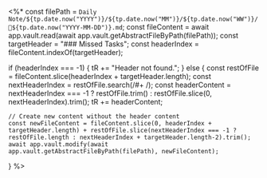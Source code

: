 <%*
const filePath = `Daily Note/${tp.date.now("YYYY")}/${tp.date.now("MM")}/${tp.date.now("WW")}/📒${tp.date.now("YYYY-MM-DD")}.md`;
const fileContent = await app.vault.read(await app.vault.getAbstractFileByPath(filePath));
const targetHeader = "### Missed Tasks";
const headerIndex = fileContent.indexOf(targetHeader);

if (headerIndex === -1) {
    tR += "Header not found.";
} else {
    const restOfFile = fileContent.slice(headerIndex + targetHeader.length);
    const nextHeaderIndex = restOfFile.search(/#+ /);
    const headerContent = nextHeaderIndex === -1 ? restOfFile.trim() : restOfFile.slice(0, nextHeaderIndex).trim();
    tR += headerContent;

    // Create new content without the header content
    const newFileContent = fileContent.slice(0, headerIndex + targetHeader.length) + restOfFile.slice(nextHeaderIndex === -1 ? restOfFile.length : nextHeaderIndex + targetHeader.length-2).trim();
    await app.vault.modify(await app.vault.getAbstractFileByPath(filePath), newFileContent);

}
%>


